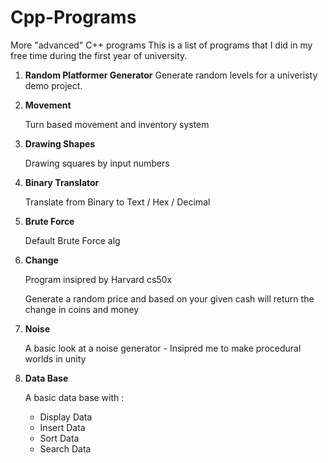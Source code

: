 # Cpp-Programs
 More "advanced" C++ programs
This is a list of programs that I did in my free time during the first year of university.

1. **Random Platformer Generator**
    Generate random levels for a univeristy demo project.

1. **Movement**

    Turn based movement and inventory system

1. **Drawing Shapes**

    Drawing squares by input numbers

1. **Binary Translator**

    Translate from Binary to Text / Hex / Decimal

1. **Brute Force**

    Default Brute Force alg

1. **Change**

    Program insipred by Harvard cs50x
    
    Generate a random price and based on your given cash will return the change in coins and money

1. **Noise**

    A basic look at a noise generator - Insipred me to make procedural worlds in unity

1. **Data Base**

    A basic data base with :
    * Display Data
    * Insert Data
    * Sort Data
    * Search Data

